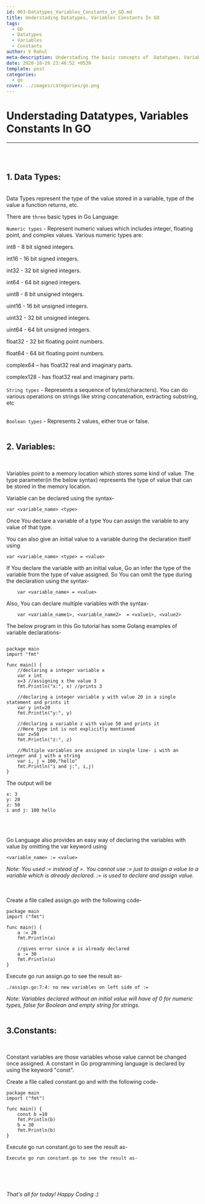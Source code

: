```yaml
---
id: 003-Datatypes_Variables_Constants_in_GO.md
title: Understading Datatypes, Variables Constants In GO
tags:
  - GO
  - Datatypes
  - Variables
  - Constants
author: V Rahul
meta-description: Understading the basic concepts of  Datatypes, Variables Constants In GO language.
date: 2020-10-28 23:46:52 +0530
template: post
categories:
  - go
cover: ../images/categories/go.png
---
```


# Understading Datatypes, Variables Constants In GO
***
<br>
<br>

## 1. Data Types:
<br>
Data Types represent the type of the value stored in a variable, type of the value a function returns, etc.

There are `three` basic types in Go Language:

`Numeric types` - Represent numeric values which includes integer, floating point, and complex values. Various numeric types are:

int8 - 8 bit signed integers.

int16 - 16 bit signed integers.

int32 - 32 bit signed integers.

int64 - 64 bit signed integers.

uint8 - 8 bit unsigned integers.

uint16 - 16 bit unsigned integers.

uint32 - 32 bit unsigned integers.

uint64 - 64 bit unsigned integers.

float32 - 32 bit floating point numbers.

float64 - 64 bit floating point numbers.

complex64 – has float32 real and imaginary parts.

complex128 - has float32 real and imaginary parts.
<br>
<br>
`String types` - Represents a sequence of bytes(characters). You can do various operations on strings like string concatenation, extracting substring, etc
<br>
<br>

`Boolean types` - Represents 2 values, either true or false.
<br>
<br>

## 2. Variables:
<br>

Variables point to a memory location which stores some kind of value. The type parameter(in the below syntax) represents the type of value that can be stored in the memory location.

Variable can be declared using the syntax-

```
var <variable_name> <type>
```

Once You declare a variable of a type You can assign the variable to any value of that type.

You can also give an initial value to a variable during the declaration itself using


```
var <variable_name> <type> = <value>
```

If You declare the variable with an initial value, Go an infer the type of the variable from the type of value assigned. So You can omit the type during the declaration using the syntax-

```
    var <variable_name> = <value>
```

Also, You can declare multiple variables with the syntax-
```
    var <variable_name1>, <variable_name2>  = <value1>, <value2>
```

The below program in this Go tutorial has some Golang examples of variable declarations-

```

package main
import "fmt"

func main() {
    //declaring a integer variable x
    var x int
    x=3 //assigning x the value 3 
    fmt.Println("x:", x) //prints 3
    
    //declaring a integer variable y with value 20 in a single statement and prints it
    var y int=20
    fmt.Println("y:", y)
    
    //declaring a variable z with value 50 and prints it
    //Here type int is not explicitly mentioned 
    var z=50
    fmt.Println("z:", z)
    
    //Multiple variables are assigned in single line- i with an integer and j with a string
    var i, j = 100,"hello"
    fmt.Println("i and j:", i,j)
}
```
The output will be

```
x: 3
y: 20
z: 50
i and j: 100 hello
```
<br>
<br>

Go Language also provides an easy way of declaring the variables with value by omitting the var keyword using

    <variable_name> := <value>

*Note: You used := instead of =. You cannot use := just to assign a value to a variable which is already declared. := is used to declare and assign value.*

<br>
<br>
Create a file called assign.go with the following code-

```
package main
import ("fmt")

func main() {
	a := 20
	fmt.Println(a)

	//gives error since a is already declared
	a := 30
	fmt.Println(a)
}
```
Execute go run assign.go to see the result as-
```
./assign.go:7:4: no new variables on left side of :=	
```

*Note: Variables declared without an initial value will have of 0 for numeric types, false for Boolean and empty string for strings.*
<br>
<br>

## 3.Constants:

<br>

Constant variables are those variables whose value cannot be changed once assigned. A constant in Go programming language is declared by using the keyword "const".

Create a file called constant.go and with the following code-

```
package main
import ("fmt")

func main() {
	const b =10
	fmt.Println(b)
	b = 30
	fmt.Println(b)
}
```

Execute go run constant.go to see the result as-

```
Execute go run constant.go to see the result as-
```

<br>
<br>
<br>

*That's all for today! Happy Coding :)*